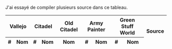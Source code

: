 
J'ai essayé de compiler plusieurs source dans ce tableau.

<table id="paints" class="sort">
	<thead>
		<tr>
			<th colspan="2" data-sort="0">Vallejo</th>
			<th colspan="2" data-sort="2">Citadel</th>
			<th data-sort="4">Old Citadel</th>
			<th colspan="2" data-sort="5">Army Painter</th>
			<th colspan="2" data-sort="7">Green Stuff World</th>
			<th rowspan="2">Source</th>
		</tr>
		<tr>
			<th data-sort="0">#</th>
			<th data-sort="1">Nom</th>
			<th data-sort="2">#</th>
			<th data-sort="3">Nom</th>
			<th data-sort="4">Nom</th>
			<th data-sort="5">#</th>
			<th data-sort="6">Nom</th>
			<th data-sort="7">#</th>
			<th data-sort="8">Nom</th>
		</tr>
	</thead>
	<tbody>
	</tbody>
</table>

